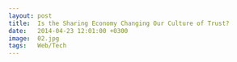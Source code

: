 ```yaml
---
layout: post
title:  Is the Sharing Economy Changing Our Culture of Trust?
date:   2014-04-23 12:01:00 +0300
image:  02.jpg
tags:   Web/Tech
---
```



